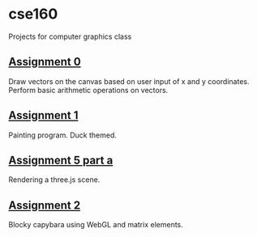 # cse160
Projects for computer graphics class


## [Assignment 0 ](https://blu-octopus.github.io/cse160/asgn0/asgn0)

Draw vectors on the canvas based on user input  of x and y coordinates.
Perform basic arithmetic operations on vectors.

## [Assignment 1](https://blu-octopus.github.io/cse160/asgn1/asgn1)

Painting program. Duck themed. 

## [Assignment 5 part a](https://blu-octopus.github.io/cse160/asgn5a/asgn5)

Rendering a three.js scene.

## [Assignment 2](https://blu-octopus.github.io/cse160/asgn2/blockyanimal)

Blocky capybara using WebGL and matrix elements.

